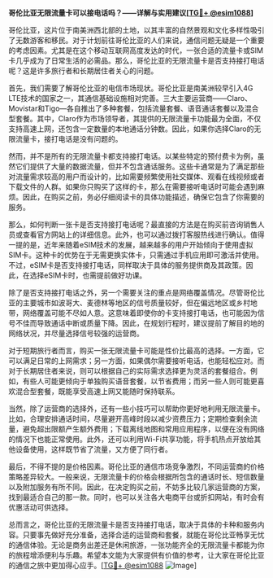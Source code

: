 **哥伦比亚无限流量卡可以接电话吗？——详解与实用建议[[TG💪+ @esim1088](https://t.me/s/esim1088)]**

哥伦比亚，这片位于南美洲西北部的土地，以其丰富的自然景观和文化多样性吸引了无数游客和移民。对于计划前往哥伦比亚的人们来说，通信问题无疑是一个重要的考虑因素。尤其是在这个移动互联网高度发达的时代，一张合适的流量卡或SIM卡几乎成为了日常生活的必需品。那么，哥伦比亚的无限流量卡是否支持接打电话呢？这是许多旅行者和长期居住者关心的问题。

首先，我们需要了解哥伦比亚的电信市场现状。哥伦比亚是南美洲较早引入4G LTE技术的国家之一，其通信基础设施相对完善。三大主要运营商——Claro、Movistar和Tigo—各自推出了多种套餐，包括流量套餐、语音通话套餐以及混合型套餐。其中，Claro作为市场领导者，其提供的无限流量卡功能最为全面，不仅支持高速上网，还包含一定数量的本地通话分钟数。因此，如果你选择Claro的无限流量卡，接打电话是没有问题的。

然而，并不是所有的无限流量卡都支持接打电话。以某些特定的预付费卡为例，虽然它们提供了大量的数据流量，但并不包含通话服务。这些卡通常是为了满足那些对流量需求较高的用户而设计的，比如需要频繁使用社交媒体、观看在线视频或者下载文件的人群。如果你只购买了这样的卡，那么在需要接听电话时可能会遇到麻烦。因此，在购买之前，务必仔细阅读卡的具体功能描述，确保它包含了你需要的服务。

那么，如何判断一张卡是否支持接打电话呢？最直接的方法是在购买前咨询销售人员或查看官方网站上的详细信息。此外，也可以通过拨打客服热线进行确认。值得一提的是，近年来随着eSIM技术的发展，越来越多的用户开始倾向于使用虚拟SIM卡。这种卡的优势在于无需更换实体卡，只需通过手机应用即可激活并使用。不过，eSIM卡是否支持接打电话，同样取决于具体的服务提供商及其政策。因此，在选择eSIM卡时，也需提前做好功课。

除了是否支持接打电话之外，另一个需要关注的重点是网络覆盖情况。尽管哥伦比亚的主要城市如波哥大、麦德林等地区的信号质量较好，但在偏远地区或乡村地带，网络覆盖可能不尽如人意。这意味着即使你的卡支持接打电话，也可能因为信号不佳而导致通话中断或质量下降。因此，在规划行程时，建议提前了解目的地的网络状况，并尽量选择信号较强的运营商。

对于短期旅行者而言，购买一张无限流量卡可能是性价比最高的选择。一方面，它可以满足日常的上网需求；另一方面，如果偶尔需要接听电话，也能轻松应对。而对于长期居住者来说，则可以根据自己的实际需求选择更为灵活的套餐组合。例如，有些人可能更倾向于单独购买语音套餐，以节省费用；而另一些人则可能更喜欢混合型套餐，既能享受高速上网又能随时保持联系。

当然，除了运营商的选择外，还有一些小技巧可以帮助你更好地利用无限流量卡。比如，合理安排通话时间，尽量避开高峰时段以减少资费压力；定期检查剩余流量，避免超出限额产生额外费用；下载离线地图和常用应用程序，以便在没有网络的情况下也能正常使用。此外，还可以利用Wi-Fi共享功能，将手机热点开放给其他设备使用，这样既节省了流量，又方便了同行者。

最后，不得不提的是价格因素。哥伦比亚的通信市场竞争激烈，不同运营商的价格策略差异较大。一般来说，无限流量卡的价格会根据所包含的通话时长、短信数量以及附加服务有所不同。因此，在决定购买之前，不妨多比较几家运营商的方案，找到最适合自己的那一款。同时，也可以关注各大电商平台或折扣网站，有时会有优惠活动可供选择。

总而言之，哥伦比亚的无限流量卡是否支持接打电话，取决于具体的卡种和服务内容。只要事先做好充分准备，选择合适的运营商和套餐，就能在哥伦比亚畅享无忧的通信体验。无论是商务出差还是休闲旅游，一张功能齐全的无限流量卡都能为你的旅程增添便利与乐趣。希望本文能为大家提供有价值的参考，让大家在哥伦比亚的通信之旅中更加得心应手。[[TG💪+ @esim1088](https://t.me/s/esim1088) ![Image](https://i.postimg.cc/4NQfJmqS/Snipaste-2025-05-13-00-14-12.png)]
